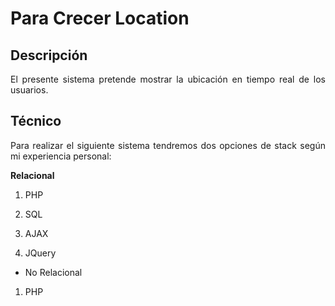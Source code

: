 Para Crecer Location
==================

## Descripción

<p align="justify">
	El presente sistema pretende mostrar la ubicación en tiempo real de los usuarios.
</p>

## Técnico
<p align="justify">
	Para realizar el siguiente sistema tendremos dos opciones de stack según mi experiencia personal:
</p>

<b>Relacional</b>

<ol>
	<li>
		<p align="justify">
			PHP
		</p>
	</li>
	<li>
		<p align="justify">
			SQL
		</p>
	</li>
	<li>
		<p align="justify">
			AJAX
		</p>
	</li>
		<li>
		<p align="justify">
			JQuery
		</p>
	</li>
</ol>

* No Relacional

<ol>
	<li>
		<p align="justify">
			PHP
		</p>
	</li>
</ol>

